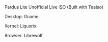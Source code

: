 Pardus Lite Unofficial Live ISO (Built with Teaiso)

Desktop: Gnome

Kernel: Liquorix

Browser: Librewolf
